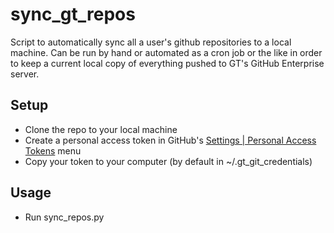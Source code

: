 sync_gt_repos
=============
Script to automatically sync all a user's github repositories to a local machine. Can be run by hand or automated as a cron job or the like in order to keep a current local copy of everything pushed to GT's GitHub Enterprise server.

Setup
-----
* Clone the repo to your local machine
* Create a personal access token in GitHub's [Settings | Personal Access Tokens](https://github.gatech.edu/settings/tokens) menu
* Copy your token to your computer (by default in ~/.gt_git_credentials)

Usage
-----
* Run sync_repos.py
